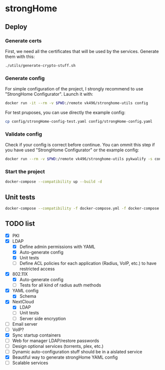 # strongHome

## Deploy

### Generate certs
First, we need all the certificates that will be used by the services. Generate them with this:

```bash
./utils/generate-crypto-stuff.sh
```

### Generate config
For simple configuration of the project, I strongly recommend to use "StrongHome Configurator". Launch it with:

```bash
docker run -it --rm -v $PWD:/remote vk496/stronghome-utils config
```

For test pruposes, you can use directly the example config:

```bash
cp config/strongHome-config-test.yaml config/strongHome-config.yaml
```

### Validate config
Check if your config is correct before continue. You can ommit this step if you have used "StrongHome Configurator" or the example config:
```bash
docker run --rm -v $PWD:/remote vk496/stronghome-utils pykwalify -s config/strongHome-schema.yaml -d config/strongHome-config.yaml
```

### Start the project
```bash
docker-compose --compatibility up --build -d
```

## Unit tests
```bash
docker-compose --compatibility -f docker-compose.yml -f docker-compose.test.yml up --build; docker-compose down
```


## TODO list
- [x] PKI
- [X] LDAP
  - [X] Define admin permissions with YAML
  - [X] Auto-generate config
  - [X] Unit tests
  - [ ] Define ACL policies for each application (Radius, VoIP, etc.) to have restricted access
- [X] 802.11X
  - [x] Auto-generate config
  - [ ] Tests for all kind of radius auth methods
- [x] YAML config
  - [x] Schema
- [X] NextCloud
  - [X] LDAP
  - [ ] Unit tests
  - [ ] Server side encryption
- [ ] Email server
- [ ] VoIP?
- [x] Sync startup containers
- [ ] Web for manager LDAP/restore passwords
- [ ] Design optional services (torrents, plex, etc.)
- [ ] Dynamic auto-configuration stuff should be in a aislated service
- [X] Beautiful way to generate strongHome YAML config
- [ ] Scalable services
